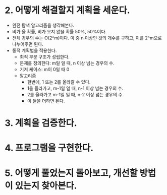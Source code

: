 # 2. 어떻게 해결할지 계획을 세운다.

- 완전 탐색 알고리즘을 생각해본다.
- 비가 올 확률, 비가 오지 않을 확률 50%, 50%이다.
- 전체 경우의 수는 O(2^m)이다. 이 중 n 이상인 것의 개수를 구하고, 이를 2^m으로 나누어주면 된다.
- 동적 계획법을 적용한다.
  - 최적 부분 구조가 성립한다.
  - 문제를 정의한다: m일 일 때, n 이상 넘는 경우의 수.
  - 기저 케이스: m이 0일 때 0
  - 알고리즘
    - 한번에, 1 또는 2를 올라갈 수 있다.
    - 1을 올라가고, m-1일 일 때, n-1 이상 넘는 경우의 수.
    - 2를 올라가고 m-1일 일 때, n-2 이상 넘는 경우의 수
    - 이 둘을 더하면 된다.

# 3. 계획을 검증한다.

# 4. 프로그램을 구현한다.

# 5. 어떻게 풀었는지 돌아보고, 개선할 방법이 있는지 찾아본다.
